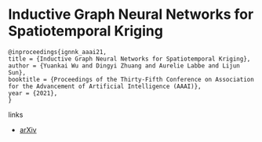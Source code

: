 # Inductive Graph Neural Networks for Spatiotemporal Kriging

```
@inproceedings{ignnk_aaai21,
title = {Inductive Graph Neural Networks for Spatiotemporal Kriging},
author = {Yuankai Wu and Dingyi Zhuang and Aurelie Labbe and Lijun Sun},
booktitle = {Proceedings of the Thirty-Fifth Conference on Association for the Advancement of Artificial Intelligence (AAAI)},
year = {2021},
}
```

links
- [arXiv](https://arxiv.org/abs/2006.07527)
